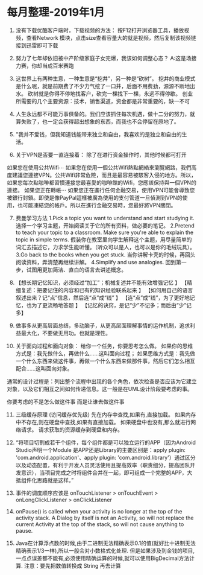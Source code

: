 # 每月整理-2019年1月

1. 没有下载优酷客户端时，下载视频的方法： 按F12打开浏览器工具，播放视频，查看Network 模块，点击size查看容量大的就是视频，然后复制该视频链接到迅雷即可下载

2. 努力了七年却依旧被中产阶级家庭子女完爆，我该如何调整心态？   A:这是场接力赛，你却当成百米赛跑
3. 这世界上有两种生意，一种生意是“挖井”，另一种是“砍树”。
挖井的商业模式是什么呢，就是前期费了不少力气挖了一口井，后面不用费劲，源源不断地出水。
砍树就是你得不停地找客户，砍完一棵找下一棵，永远不得停歇。
创业所需要的几个主要资源：技术，销售渠道，资金都是非常重要的，缺一不可

4.  人生永远都不可能万事俱备的。我们应该抓住每次机遇，做十二分的努力，就算失败了，也一定会获得超出想象的东西，而我也不会停留在原地了。

5.  "我并不爱钱，但我知道钱能带来独立和自由，我喜欢的是独立和自由的生活。

6. 关于VPN是否要一直连接着：
除了在进行资金操作时，其他时候都可打开

如果您在使用公共Wifi⋯
如果您在使用一個公共Wifi熱點網絡來瀏覽網路，我們高度建議您連接VPN。公共Wifi非常危險，而且是最容易被駭客入侵的地方。所以，如果您每次點咖啡都習慣連接您最喜愛的咖啡館的Wifi，您應該保持與一個VPN的連接。
如果您正在轉帳⋯
如果您正在進行任何金融交易，使用VPN可能會導致您被銀行封鎖。即使是像PayPal這樣被廣為使用的支付管道一旦偵測到VPN的使用，也可能凍結您的帳戶。所以在進行金融交易時，您最好將VPN關閉。

7. 费曼学习方法
1.Pick a topic you want to understand and start studying it. 选择一个学习主题，开始阅读关于它的所有资料，做必要的笔记。
2.Pretend to teach your topic to a classroom. Make sure you're able to explain the topic in simple terms. 假装你在教室里向学生解释这个主题，用尽量简单的词汇去描述它，力求学生能听懂。（听众可以是人，也可以是你的毛绒玩具）。
3.Go back to the books when you get stuck. 当你讲解卡壳的时候，再回头阅读资料，弄清楚再继续讲解。
4.Simplify and use analogies. 回到第一步，试图用更加简洁、直白的语言去讲述概念。

8. 【想长期记忆知识，必须经过“加工”；机械复述并不能有效增强记忆 】
【精细复述：把要记住的内容和已有的知识经验联系起来 】
【如何用自己的语言叙述出来？记“点”信息，然后连“点”成“线” 】
【连“点”成“线”，为了更好地记忆，也为了更流畅地答题 】
【记忆的诀窍，是记“少”不记多；而后由“少”记多】

9. 做事多从更高层面总结，多动脑子，从更高层面理解事情的运作机制，追求利益最大化，不要做无用功。也就是理性。

10. 关于面向过程和面向对象：
给你一个任务，你要思考怎么做。
如果你的思维方式是：我先做什么，再做什么……这叫面向过程；
如果思维方式是：我先做一个什么东西来做这件事，再做一个什么东西来做那件事，然后它们怎么相互配合……这叫面向对象。

通常的设计过程是：列出整个流程中出现的各个角色，依次检查是否应该为它建立对象，以及它们相互之间如何传递信息。这一般是在UML设计阶段要考虑的事。

你要考虑的不是怎么做这件事 而是让谁去做这件事

11. 三级缓存原理 (访问缓存优先级)
先在内存中查找,如果有,直接加载。
如果内存中不存在,则在硬盘中查找,如果有直接加载。
如果硬盘中也没有,那么就进行网络请求。
请求获取的资源缓存到硬盘和内存。

12. “将项目切割成若干个组件，每个组件都是可以独立运行的APP（因为Android Studio声明一个Module 是APP还是Library的主要区别是：apply plugin: 'com.android.application'、apply plugin: 'com.android.library'）通过区分以及动态配置，有利于开发人员灵活使用且提高效率（职责细分，提高团队开发意识），当项目完成之时将组件合并在一起，即可组成一个完整的APP，大抵组件化思路就是这样。”

13. 事件的调度顺序应该是 onTouchListener > onTouchEvent > onLongClickListener > onClickListener

14. onPause() is called when your activity is no longer at the top of the activity stack. A Dialog by itself is not an Activity, so will not replace the current Activity at the top of the stack, so will not cause anything to pause.

15. Java在计算浮点数的时候,由于二进制无法精确表示0.1的值(就好比十进制无法精确表示1/3一样),所以一般会对小数格式化处理.
但是如果涉及到金钱的项目,一点点误差都不能有,必须使用精确运算的时候,就可以使用BigDecimal方法计算.
注意：要先把数值转换成 String 再去计算